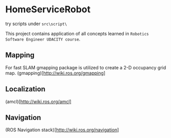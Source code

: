 # HomeServiceRobot
try scripts under `src\script\`

This project contains application of all concepts learned in `Robotics Software Engineer UDACITY course`.

## Mapping
For fast SLAM gmapping package is utilized to create a 2-D occupancy grid map. 
(gmapping)[http://wiki.ros.org/gmapping]

## Localization
(amcl)[http://wiki.ros.org/amcl]

## Navigation
(ROS Navigation stack)[http://wiki.ros.org/navigation]
